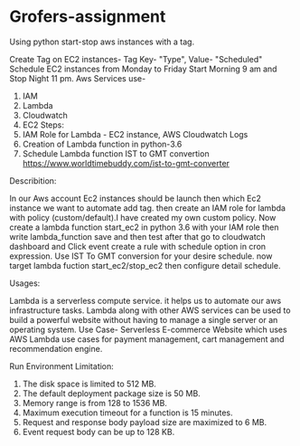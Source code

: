 # Grofers-assignment
Using python start-stop aws instances with a tag.

Create Tag on EC2 instances- Tag Key- "Type", Value- "Scheduled"
Schedule EC2 instances from Monday to Friday Start Morning 9 am and Stop Night 11 pm.
Aws Services use-
1. IAM 
2. Lambda 
3. Cloudwatch 
4. EC2 
Steps:
1. IAM Role for Lambda - EC2 instance, AWS Cloudwatch Logs
2. Creation of Lambda function in python-3.6
3. Schedule Lambda function
IST to GMT convertion 
https://www.worldtimebuddy.com/ist-to-gmt-converter

Describition: 

In our Aws account Ec2 instances should be launch then which Ec2 instance we want to automate add tag. 
then create an IAM role for lambda with policy (custom/default).I have created my own custom policy.
Now create a lambda function start_ec2 in python 3.6 with your IAM role then write lambda_function save and then test after that go to cloudwatch dashboard and Click event create a rule with schedule 
option in cron expression. Use IST To GMT conversion for your desire schedule. now target lambda fuction start_ec2/stop_ec2 then configure detail schedule.

Usages: 

Lambda is a serverless compute service. it helps us to automate our aws infrastructure tasks. Lambda along with other AWS services can be used to build a powerful website without having to manage a single server or an operating system.
Use Case- Serverless E-commerce Website which uses AWS Lambda use cases for payment management, cart management and recommendation engine.

Run Environment Limitation:
1. The disk space is limited to 512 MB. 
2. The default deployment package size is 50 MB.
3. Memory range is from 128 to 1536 MB.
4. Maximum execution timeout for a function is 15 minutes.
5. Request and response body payload size are maximized to 6 MB.
6. Event request body can be up to 128 KB.


